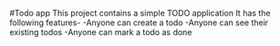 #Todo app 
This project contains a simple TODO application 
It has the following features-
-Anyone can create a todo
-Anyone can see their existing todos
-Anyone can mark a todo as done